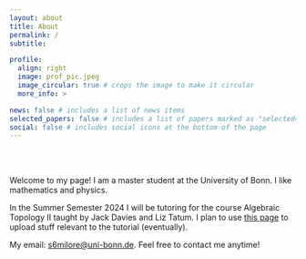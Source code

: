 ```yaml
---
layout: about
title: About
permalink: /
subtitle:

profile:
  align: right
  image: prof_pic.jpeg
  image_circular: true # crops the image to make it circular
  more_info: > 

news: false # includes a list of news items
selected_papers: false # includes a list of papers marked as "selected={true}"
social: false # includes social icons at the bottom of the page
---
```


<br><br>

Welcome to my page! I am a master student at the University of Bonn. I like mathematics and physics.

In the Summer Semester 2024 I will be tutoring for the course Algebraic Topology II taught by Jack Davies and Liz Tatum. I plan to use [this page](/AT2_tutorial/) to upload stuff relevant to the tutorial (eventually).

My email: s6milore@uni-bonn.de. Feel free to contact me anytime!
